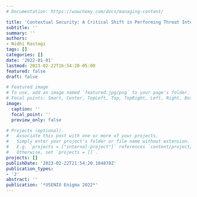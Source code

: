 ```yaml
---
# Documentation: https://wowchemy.com/docs/managing-content/

title: 'Contextual Security: A Critical Shift in Performing Threat Intelligence'
subtitle: ''
summary: ''
authors:
- Nidhi Rastogi
tags: []
categories: []
date: '2022-01-01'
lastmod: 2023-02-22T16:54:20-05:00
featured: false
draft: false

# Featured image
# To use, add an image named `featured.jpg/png` to your page's folder.
# Focal points: Smart, Center, TopLeft, Top, TopRight, Left, Right, BottomLeft, Bottom, BottomRight.
image:
  caption: ''
  focal_point: ''
  preview_only: false

# Projects (optional).
#   Associate this post with one or more of your projects.
#   Simply enter your project's folder or file name without extension.
#   E.g. `projects = ["internal-project"]` references `content/project/deep-learning/index.md`.
#   Otherwise, set `projects = []`.
projects: []
publishDate: '2023-02-22T21:54:20.184870Z'
publication_types:
- '2'
abstract: ''
publication: '*USENIX Enigma 2022*'
---
```

